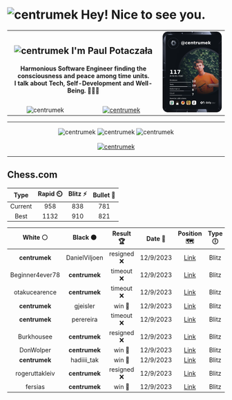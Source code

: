 <h1>
  <img
    src="https://emojis.slackmojis.com/emojis/images/1531849430/4246/blob-sunglasses.gif"
    width="30"
    alt="centrumek"
  />
  Hey! Nice to see you.
</h1>

<table>
  <tbody>
    <tr>
      <td align="center" width="70%" colspan="2">
        <h2>
          <img
            src="https://raw.githubusercontent.com/MartinHeinz/MartinHeinz/master/wave.gif"
            width="30px"
            alt="centrumek"
          />
          I'm Paul Potaczała
        </h2>
        <h4>
          Harmonious Software Engineer finding the consciousness and peace among time units.
          <br/>
          I talk about Tech, Self-Development and Well-Being. 🌿🧘🚀
        </h4>
      </td>
      <td width="30%" rowspan="2">
        <a href="https://app.daily.dev/centrumek">
          <img
            src="./devcard.png"
            alt="centrumek"
          />
        </a>
      </td>
    </tr>
    <tr align="center">
      <td>
        <img
          src="https://komarev.com/ghpvc/?username=centrumek&label=visitors&color=0e75b6&style=flat"
          alt="centrumek"
        >
      </td>
      <td>
        <a href="https://stackoverflow.com/users/14496012/centrumek">
          <img
            src="https://stackoverflow.com/users/flair/14496012.png?theme=dark"
            alt="centrumek"
          >
        </a>
      </td>
    </tr>
  </tbody>
</table>

---
<div align="center">
  <img 
    src="https://github-readme-stats.vercel.app/api?username=centrumek&show_icons=true&count_private=true&theme=darcula&hide_border=true&hide=issues,contribs&bg_color=00000000"
    alt="centrumek"
  />
  <img
    src="https://github-readme-stats.vercel.app/api/top-langs/?username=centrumek&layout=compact&hide_border=true&theme=darcula&bg_color=00000000&langs_count=6&exclude_repo=air-statistic-app"
    alt="centrumek"
  />
  <img 
    src="https://github-readme-streak-stats.herokuapp.com?user=centrumek&theme=darcula&hide_border=true&background=FFFFFF00"
    alt="centrumek"
  />
  <br/>
  <br/>
  <a href="https://www.buymeacoffee.com/centrumek">
    <img
      src="https://cdn.buymeacoffee.com/buttons/v2/default-orange.png"
      height="50"
      width="210"
      alt="centrumek"
    />
  </a>
</div>

---

## Chess.com

<div align="center">
<!--START_SECTION:chessStats-->
<!-- Automatically generated with https://github.com/Balastrong/chess-stats-action -->

| Type | Rapid ⏲️ | Blitz ⚡ | Bullet 🔫 |
|:---:|:---:|:---:|:---:|
| Current | 958 | 838 | 781 |
| Best | 1132 | 910 | 821 |

| White ⚪ | Black ⚫ | Result 🏆 | Date 📅 | Position 🗺️ | Type 🕕 |
|:---:|:---:|:---:|:---:|:---:|:---:|
| **centrumek** | DanielViljoen | resigned ❌ | 12/9/2023 | <a href="http://www.ee.unb.ca/cgi-bin/tervo/fen.pl?select=r5k1/p1p3pp/2p5/4pr2/8/3P1q2/PPP5/3K3R w - -">Link</a> | Blitz |
| Beginner4ever78 | **centrumek** | timeout ❌ | 12/9/2023 | <a href="http://www.ee.unb.ca/cgi-bin/tervo/fen.pl?select=8/4k3/p1p5/Pp6/1P2n3/5K2/2P5/8 b - -">Link</a> | Blitz |
| otakucearence | **centrumek** | timeout ❌ | 12/9/2023 | <a href="http://www.ee.unb.ca/cgi-bin/tervo/fen.pl?select=8/8/8/8/K7/p1k5/R7/1r6 b - -">Link</a> | Blitz |
| **centrumek** | gjeisler | win 🥇 | 12/9/2023 | <a href="http://www.ee.unb.ca/cgi-bin/tervo/fen.pl?select=8/R3k3/4p3/2P1n3/4Np2/1P6/2P1KP1r/8 b - -">Link</a> | Blitz |
| **centrumek** | perereira | timeout ❌ | 12/9/2023 | <a href="http://www.ee.unb.ca/cgi-bin/tervo/fen.pl?select=6k1/5p1p/p5p1/1pq5/KPB5/8/6r1/8 w - -">Link</a> | Blitz |
| Burkhousee | **centrumek** | resigned ❌ | 12/9/2023 | <a href="http://www.ee.unb.ca/cgi-bin/tervo/fen.pl?select=8/8/3R4/5P2/2RpB3/1P1P4/P1Pk4/1K6 b - -">Link</a> | Blitz |
| DonWolper | **centrumek** | win 🥇 | 12/9/2023 | <a href="http://www.ee.unb.ca/cgi-bin/tervo/fen.pl?select=6k1/8/4p1p1/2NpPnP1/3P1P1p/3K4/1P3r2/1R6 w - -">Link</a> | Blitz |
| **centrumek** | hadiiii_tak | win 🥇 | 12/9/2023 | <a href="http://www.ee.unb.ca/cgi-bin/tervo/fen.pl?select=r3k2r/1b1pQp1p/npqP2p1/p7/2P5/8/P2R1PPP/3K1BNR b kq -">Link</a> | Blitz |
| rogeruttakleiv | **centrumek** | resigned ❌ | 12/9/2023 | <a href="http://www.ee.unb.ca/cgi-bin/tervo/fen.pl?select=7r/p5kP/1p1p3R/1Pp1p2R/4P1p1/3P4/1PP2PP1/2K5 b - -">Link</a> | Blitz |
| fersias | **centrumek** | win 🥇 | 12/9/2023 | <a href="http://www.ee.unb.ca/cgi-bin/tervo/fen.pl?select=3k4/p7/5p2/8/PP6/8/q1q5/K7 w - -">Link</a> | Blitz |

<!--END_SECTION:chessStats-->
</div>
<!--
**centrumek/centrumek** is a ✨ _special_ ✨ repository because its `README.md` (this file) appears on your GitHub profile.

Here are some ideas to get you started:

- 🔭 I’m currently working on ...
- 🌱 I’m currently learning ...
- 👯 I’m looking to collaborate on ...
- 🤔 I’m looking for help with ...
- 💬 Ask me about ...
- 📫 How to reach me: ...
- 😄 Pronouns: ...
- ⚡ Fun fact: ...
-->

